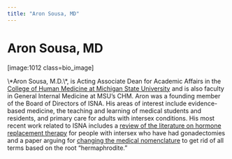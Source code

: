 ```yaml
---
title: "Aron Sousa, MD"
---
```


# Aron Sousa, MD

<p>[image:1012 class=bio_image]  </p>

<p>\*Aron Sousa, M.D.\*, is Acting Associate Dean for Academic Affairs in the <a href="http://humanmedicine.msu.edu/">College of Human Medicine at Michigan State University</a> and is also faculty in General Internal Medicine at <span class="caps">MSU</span>&#8217;s <span class="caps">CHM</span>. Aron was a founding member of the Board of Directors of <span class="caps">ISNA</span>. His areas of interest include evidence-based medicine, the teaching and learning of medical students and residents, and primary care for adults with intersex conditions. His most recent work related to <span class="caps">ISNA</span> includes a <a href="/faq/hrt_sousa">review of the literature on hormone replacement therapy</a> for people with intersex who have had gonadectomies and a paper arguing for <a href="/node/979">changing the medical nomenclature</a> to get rid of all terms based on the root &#8220;hermaphrodite.&#8221;</p>